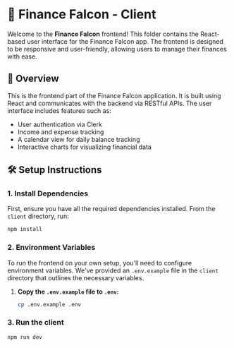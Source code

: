 # 📂 Finance Falcon - Client

Welcome to the **Finance Falcon** frontend! This folder contains the React-based user interface for the Finance Falcon app. The frontend is designed to be responsive and user-friendly, allowing users to manage their finances with ease.

## 📝 Overview

This is the frontend part of the Finance Falcon application. It is built using React and communicates with the backend via RESTful APIs. The user interface includes features such as:

- User authentication via Clerk
- Income and expense tracking
- A calendar view for daily balance tracking
- Interactive charts for visualizing financial data

## 🛠️ Setup Instructions

### 1. Install Dependencies

First, ensure you have all the required dependencies installed. From the `client` directory, run:

```bash
npm install
```
### 2. Environment Variables

To run the frontend on your own setup, you'll need to configure environment variables. We've provided an `.env.example` file in the `client` directory that outlines the necessary variables.

1. **Copy the `.env.example` file to `.env`:**

   ```bash
   cp .env.example .env
   ```
### 3. Run the client

   ```bash
   npm run dev

